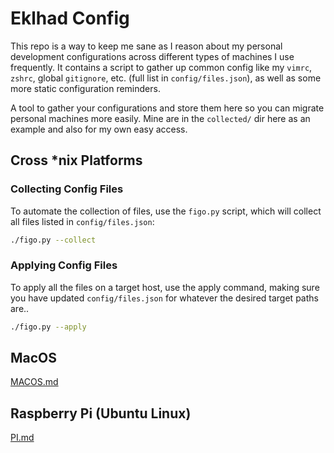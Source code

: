 # Eklhad Config

This repo is a way to keep me sane as I reason about my personal development configurations across different types of machines I use frequently. It contains a script to gather up common config like my `vimrc`, `zshrc`, global `gitignore`, etc. (full list in `config/files.json`), as well as some more static configuration reminders.

A tool to gather your configurations and store them here so you can migrate personal machines more easily. Mine are in the `collected/` dir here as an example and also for my own easy access.

## Cross *nix Platforms

### Collecting Config Files

To automate the collection of files, use the `figo.py` script, which will collect all files listed in `config/files.json`:

```bash
./figo.py --collect
```

### Applying Config Files

To apply all the files on a target host, use the apply command, making sure you have updated `config/files.json` for whatever the desired target paths are..

```bash
./figo.py --apply
```

## MacOS

[MACOS.md](./MACOS.md)

## Raspberry Pi (Ubuntu Linux)

[PI.md](./PI.md)
